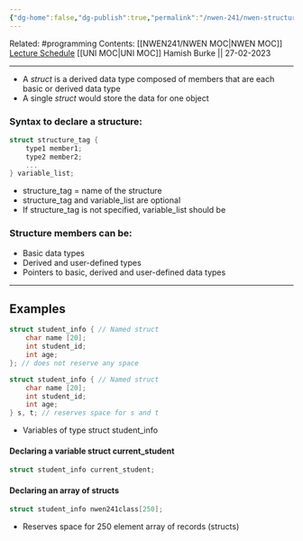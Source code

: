 ```yaml
---
{"dg-home":false,"dg-publish":true,"permalink":"/nwen-241/nwen-structures/","dgPassFrontmatter":true}
---
```


Related: #programming 
Contents: [[NWEN241/NWEN MOC\|NWEN MOC]]
[Lecture Schedule](https://ecs.wgtn.ac.nz/Courses/NWEN241_2023T1/LectureSchedule)
[[UNI MOC\|UNI MOC]]
Hamish Burke || 27-02-2023
***

- A *struct* is a derived data type composed of members that are each basic or derived data type
- A single *struct* would store the data for one object

### Syntax to declare a structure:
```C
struct structure_tag {
	type1 member1;
	type2 member2;
	...
} variable_list;
```

- structure_tag = name of the structure
- structure_tag and variable_list are optional
- If structure_tag is not specified, variable_list should be
 
### Structure members can be:
- Basic data types
- Derived and user-defined types
- Pointers to basic, derived and user-defined data types

***


## Examples
```C
struct student_info { // Named struct
	char name [20];
	int student_id;
	int age;
}; // does not reserve any space
```

```C
struct student_info { // Named struct
	char name [20];
	int student_id;
	int age;
} s, t; // reserves space for s and t
```
- Variables of type struct student_info


#### Declaring a variable struct current_student
```C
struct student_info current_student;
```

#### Declaring an array of structs
```C
struct student_info nwen241class[250];
```
- Reserves space for 250 element array of records (structs)